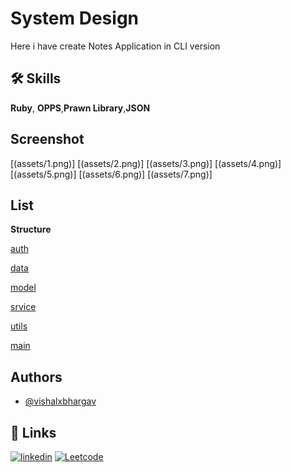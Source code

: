 
# System Design

Here i have create Notes Application in CLI version


## 🛠 Skills
**Ruby**, **OPPS**,**Prawn Library**,**JSON**


## Screenshot
[(assets/1.png)]
[(assets/2.png)]
[(assets/3.png)]
[(assets/4.png)]
[(assets/5.png)]
[(assets/6.png)]
[(assets/7.png)]


## List

**Structure**

[auth](auth)

[data](data)

[model](model)

[srvice](service)

[utils](utils)

[main](main.rb)

## Authors

- [@vishalxbhargav](https://www.github.com/vishalxbhargav)


## 🔗 Links
[![linkedin](https://img.shields.io/badge/linkedin-0A66C2?style=for-the-badge&logo=linkedin&logoColor=white)](https://www.linkedin.com/vishalxbhargav)
[![Leetcode](https://drive.google.com/file/d/14qsb_Ueom69SPXGJpGYLbF_ALQATE7_7/view?usp=drive_link)](https://leetcode.com/vishalxbhargav)

